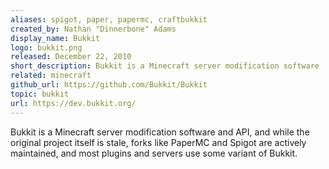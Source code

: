 ```yaml
---
aliases: spigot, paper, papermc, craftbukkit
created_by: Nathan "Dinnerbone" Adams
display_name: Bukkit
logo: bukkit.png
released: December 22, 2010
short_description: Bukkit is a Minecraft server modification software
related: minecraft
github_url: https://github.com/Bukkit/Bukkit
topic: bukkit
url: https://dev.bukkit.org/
---
```

Bukkit is a Minecraft server modification software and API, and while the original project itself is stale, forks like PaperMC and Spigot are actively maintained, and most plugins and servers use some variant of Bukkit.
